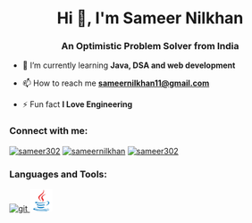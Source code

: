 <h1 align="center">Hi 👋, I'm Sameer Nilkhan</h1>
<h3 align="center">An Optimistic Problem Solver from India</h3>

- 🌱 I’m currently learning **Java, DSA and web development**

- 📫 How to reach me **sameernilkhan11@gmail.com**

- ⚡ Fun fact **I Love Engineering**

<h3 align="left">Connect with me:</h3>

<p align="left">
<a href="https://linkedin.com/in/sameer302" target="blank"><img align="center" src="https://raw.githubusercontent.com/rahuldkjain/github-profile-readme-generator/master/src/images/icons/Social/linked-in-alt.svg" alt="sameer302" height="30" width="40" /></a>
<a href="https://instagram.com/sameernilkhan" target="blank"><img align="center" src="https://raw.githubusercontent.com/rahuldkjain/github-profile-readme-generator/master/src/images/icons/Social/instagram.svg" alt="sameernilkhan" height="30" width="40" /></a>
<a href="https://www.leetcode.com/sameer302" target="blank"><img align="center" src="https://raw.githubusercontent.com/rahuldkjain/github-profile-readme-generator/master/src/images/icons/Social/leet-code.svg" alt="sameer302" height="30" width="40" /></a>
</p>

<h3 align="left">Languages and Tools:</h3>
<p align="left"> <a href="https://git-scm.com/" target="_blank" rel="noreferrer"> <img src="https://www.vectorlogo.zone/logos/git-scm/git-scm-icon.svg" alt="git" width="40" height="40"/> </a> <a href="https://www.java.com" target="_blank" rel="noreferrer"> <img src="https://raw.githubusercontent.com/devicons/devicon/master/icons/java/java-original.svg" alt="java" width="40" height="40"/> </a> </p>
